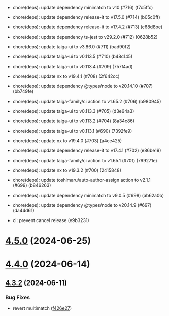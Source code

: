 

* chore(deps): update dependency minimatch to v10 (#716) (f7c5ffc)
* chore(deps): update dependency release-it to v17.5.0 (#714) (b05c0ff)
* chore(deps): update dependency release-it to v17.4.2 (#713) (c68d8be)
* chore(deps): update dependency ts-jest to v29.2.0 (#712) (0628b52)
* chore(deps): update taiga-ui to v3.86.0 (#711) (bad90f2)
* chore(deps): update taiga-ui to v0.113.5 (#710) (b48c145)
* chore(deps): update taiga-ui to v0.113.4 (#709) (757f4ad)
* chore(deps): update nx to v19.4.1 (#708) (2f642cc)
* chore(deps): update dependency @types/node to v20.14.10 (#707) (bb749fe)
* chore(deps): update taiga-family/ci action to v1.65.2 (#706) (b980945)
* chore(deps): update taiga-ui to v0.113.3 (#705) (d3e64a3)
* chore(deps): update taiga-ui to v0.113.2 (#704) (8a34c86)

* chore(deps): update taiga-ui to v0.113.1 (#690) (7392fe9)
* chore(deps): update nx to v19.4.0 (#703) (a4ce425)
* chore(deps): update dependency release-it to v17.4.1 (#702) (e86be19)
* chore(deps): update taiga-family/ci action to v1.65.1 (#701) (799271e)
* chore(deps): update nx to v19.3.2 (#700) (2415848)
* chore(deps): update toshimaru/auto-author-assign action to v2.1.1 (#699) (b846263)

* chore(deps): update dependency minimatch to v9.0.5 (#698) (ab62a0b)
* chore(deps): update dependency @types/node to v20.14.9 (#697) (da44d61)
* ci: prevent cancel release (e9b3231)

# [4.5.0](https://github.com/taiga-family/ng-morph/compare/v4.4.0...v4.5.0) (2024-06-25)

# [4.4.0](https://github.com/taiga-family/ng-morph/compare/v4.3.2...v4.4.0) (2024-06-14)

## [4.3.2](https://github.com/taiga-family/ng-morph/compare/v4.3.1...v4.3.2) (2024-06-11)


### Bug Fixes

* revert multimatch ([f426e27](https://github.com/taiga-family/ng-morph/commit/f426e27c89f568655d3b4cbd03eb3127eea95c10))
